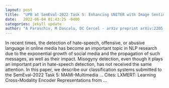 ```yaml
---
layout: post
title:  "UPB at SemEval-2022 Task 5: Enhancing UNITER with Image Sentiment and Graph Convolutional Networks for Multimedia Automatic Misogyny Identification"
date:   2022-06-04 01:43:25 -0400
categories: jekyll update
author: "A Paraschiv, M Dascalu, DC Cercel - arXiv preprint arXiv:2205.14769, 2022"
---
```

In recent times, the detection of hate-speech, offensive, or abusive language in online media has become an important topic in NLP research due to the exponential growth of social media and the propagation of such messages, as well as their impact. Misogyny detection, even though it plays an important part in hate-speech detection, has not received the same attention. In this paper, we describe our classification systems submitted to the SemEval-2022 Task 5: MAMI-Multimedia … Cites: ‪LXMERT: Learning Cross-Modality Encoder Representations from …‬